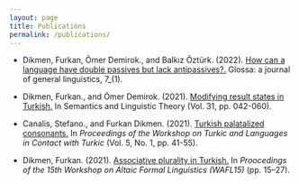 ```yaml
---
layout: page
title: Publications
permalink: /publications/
---
```


- Dikmen, Furkan, Ömer Demirok., and Balkız Öztürk. (2022). [How can a language have double passives but lack antipassives?.](https://www.glossa-journal.org/article/id/6553/) Glossa: a journal of general linguistics, 7_(1).

- Dikmen, Furkan., and Ömer Demirok. (2021). [Modifying result states in Turkish.](https://journals.linguisticsociety.org/proceedings/index.php/SALT/article/view/31.003) In Semantics and Linguistic Theory (Vol. 31, pp. 042-060).

- Canalis, Stefano., and Furkan Dikmen. (2021). [Turkish palatalized consonants.](https://journals.linguisticsociety.org/proceedings/index.php/tu/article/view/4781) In _Proceedings of the Workshop on Turkic and Languages in Contact with Turkic_ (Vol. 5, No. 1, pp. 41-55).

- Dikmen, Furkan. (2021). [Associative plurality in Turkish.](https://furkandikmen.com/assets/publications/Associative_plurality_in_Turkish.pdf) In _Proocedings of the 15th Workshop on Altaic Formal Linguistics (WAFL15)_ (pp. 15–27).
